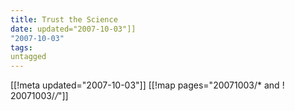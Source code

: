 ```yaml
---
title: Trust the Science
date: updated="2007-10-03"]]
"2007-10-03"
tags:
untagged
---
```

[[!meta updated="2007-10-03"]]
[[!map pages="20071003/* and ! 20071003/*/*"]]
